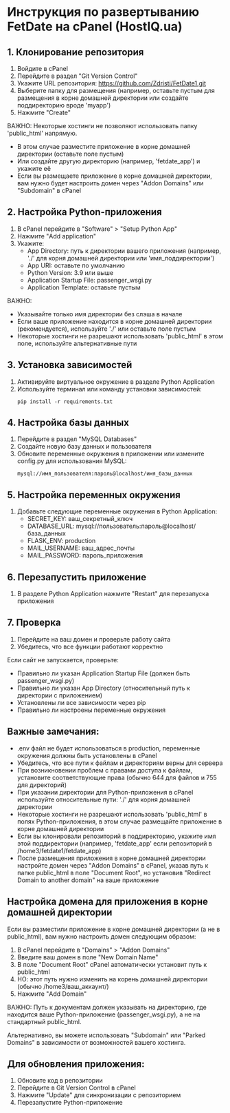 # Инструкция по развертыванию FetDate на cPanel (HostIQ.ua)

## 1. Клонирование репозитория
1. Войдите в cPanel
2. Перейдите в раздел "Git Version Control"
3. Укажите URL репозитория: https://github.com/Zdristi/FetDate1.git
4. Выберите папку для размещения (например, оставьте пустым для размещения в корне домашней директории или создайте поддиректорию вроде 'myapp')
5. Нажмите "Create"

ВАЖНО: Некоторые хостинги не позволяют использовать папку 'public_html' напрямую. 
- В этом случае разместите приложение в корне домашней директории (оставьте поле пустым)
- Или создайте другую директорию (например, 'fetdate_app') и укажите её
- Если вы размещаете приложение в корне домашней директории, вам нужно будет настроить домен через "Addon Domains" или "Subdomain" в cPanel

## 2. Настройка Python-приложения
1. В cPanel перейдите в "Software" > "Setup Python App"
2. Нажмите "Add application"
3. Укажите:
   - App Directory: путь к директории вашего приложения (например, './' для корня домашней директории или 'имя_поддиректории')
   - App URI: оставьте по умолчанию
   - Python Version: 3.9 или выше
   - Application Startup File: passenger_wsgi.py
   - Application Template: оставьте пустым

ВАЖНО: 
- Указывайте только имя директории без слэша в начале
- Если ваше приложение находится в корне домашней директории (рекомендуется), используйте './' или оставьте поле пустым
- Некоторые хостинги не разрешают использовать 'public_html' в этом поле, используйте альтернативные пути

## 3. Установка зависимостей
1. Активируйте виртуальное окружение в разделе Python Application
2. Используйте терминал или команду установки зависимостей:
   ```
   pip install -r requirements.txt
   ```

## 4. Настройка базы данных
1. Перейдите в раздел "MySQL Databases"
2. Создайте новую базу данных и пользователя
3. Обновите переменные окружения в приложении или измените config.py для использования MySQL:
   ```
   mysql://имя_пользователя:пароль@localhost/имя_базы_данных
   ```

## 5. Настройка переменных окружения
1. Добавьте следующие переменные окружения в Python Application:
   - SECRET_KEY: ваш_секретный_ключ
   - DATABASE_URL: mysql://пользователь:пароль@localhost/база_данных
   - FLASK_ENV: production
   - MAIL_USERNAME: ваш_адрес_почты
   - MAIL_PASSWORD: пароль_приложения

## 6. Перезапустить приложение
1. В разделе Python Application нажмите "Restart" для перезапуска приложения

## 7. Проверка
1. Перейдите на ваш домен и проверьте работу сайта
2. Убедитесь, что все функции работают корректно

Если сайт не запускается, проверьте:
- Правильно ли указан Application Startup File (должен быть passenger_wsgi.py)
- Правильно ли указан App Directory (относительный путь к директории с приложением)
- Установлены ли все зависимости через pip
- Правильно ли настроены переменные окружения

## Важные замечания:
- .env файл не будет использоваться в production, переменные окружения должны быть установлены в cPanel
- Убедитесь, что все пути к файлам и директориям верны для сервера
- При возникновении проблем с правами доступа к файлам, установите соответствующие права (обычно 644 для файлов и 755 для директорий)
- При указании директории для Python-приложения в cPanel используйте относительные пути: './' для корня домашней директории
- Некоторые хостинги не разрешают использовать 'public_html' в полях Python-приложения, в этом случае размещайте приложение в корне домашней директории
- Если вы клонировали репозиторий в поддиректорию, укажите имя этой поддиректории (например, 'fetdate_app' если репозиторий в /home3/fetdate1/fetdate_app)
- После размещения приложения в корне домашней директории настройте домен через "Addon Domains" в cPanel, указав путь к папке public_html в поле "Document Root", но установив "Redirect Domain to another domain" на ваше приложение

## Настройка домена для приложения в корне домашней директории

Если вы разместили приложение в корне домашней директории (а не в public_html), вам нужно настроить домен следующим образом:

1. В cPanel перейдите в "Domains" > "Addon Domains"
2. Введите ваш домен в поле "New Domain Name"
3. В поле "Document Root" cPanel автоматически установит путь к public_html
4. НО: этот путь нужно изменить на корень домашней директории (обычно /home3/ваш_аккаунт/)
5. Нажмите "Add Domain"

ВАЖНО: Путь к документам должен указывать на директорию, где находится ваше Python-приложение (passenger_wsgi.py), а не на стандартный public_html.

Альтернативно, вы можете использовать "Subdomain" или "Parked Domains" в зависимости от возможностей вашего хостинга.

## Для обновления приложения:
1. Обновите код в репозитории
2. Перейдите в Git Version Control в cPanel
3. Нажмите "Update" для синхронизации с репозиторием
4. Перезапустите Python-приложение